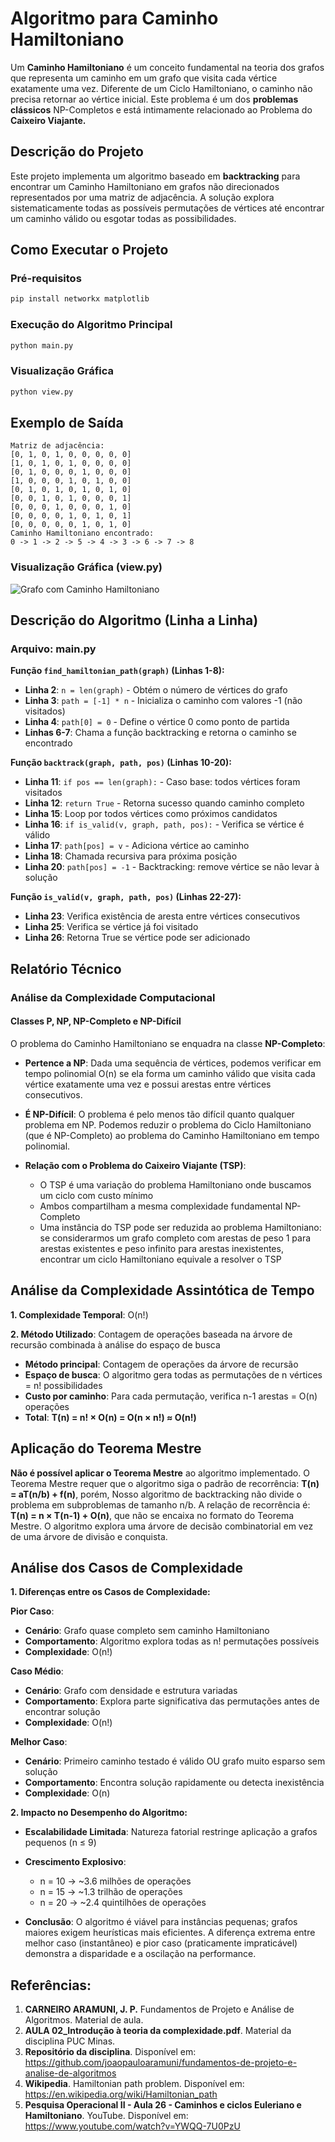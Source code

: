 
# Algoritmo para Caminho Hamiltoniano

Um **Caminho Hamiltoniano** é um conceito fundamental na teoria dos grafos que representa um caminho em um grafo que visita cada vértice exatamente uma vez. Diferente de um Ciclo Hamiltoniano, o caminho não precisa retornar ao vértice inicial. Este problema é um dos **problemas clássicos** NP-Completos e está intimamente relacionado ao Problema do **Caixeiro Viajante.**

## Descrição do Projeto

Este projeto implementa um algoritmo baseado em **backtracking** para encontrar um Caminho Hamiltoniano em grafos não direcionados representados por uma matriz de adjacência. A solução explora sistematicamente todas as possíveis permutações de vértices até encontrar um caminho válido ou esgotar todas as possibilidades.

## Como Executar o Projeto

### Pré-requisitos
```bash
pip install networkx matplotlib
```

### Execução do Algoritmo Principal
```bash
python main.py
```

### Visualização Gráfica
```bash
python view.py
```

## Exemplo de Saída
```
Matriz de adjacência:
[0, 1, 0, 1, 0, 0, 0, 0, 0]
[1, 0, 1, 0, 1, 0, 0, 0, 0]
[0, 1, 0, 0, 0, 1, 0, 0, 0]
[1, 0, 0, 0, 1, 0, 1, 0, 0]
[0, 1, 0, 1, 0, 1, 0, 1, 0]
[0, 0, 1, 0, 1, 0, 0, 0, 1]
[0, 0, 0, 1, 0, 0, 0, 1, 0]
[0, 0, 0, 0, 1, 0, 1, 0, 1]
[0, 0, 0, 0, 0, 1, 0, 1, 0]
Caminho Hamiltoniano encontrado:
0 -> 1 -> 2 -> 5 -> 4 -> 3 -> 6 -> 7 -> 8
```

### Visualização Gráfica (view.py)
![Grafo com Caminho Hamiltoniano](assets/caminho_hamiltoniano.png)

## Descrição do Algoritmo (Linha a Linha)

### Arquivo: main.py

**Função `find_hamiltonian_path(graph)` (Linhas 1-8):**
- **Linha 2**: `n = len(graph)` - Obtém o número de vértices do grafo
- **Linha 3**: `path = [-1] * n` - Inicializa o caminho com valores -1 (não visitados)
- **Linha 4**: `path[0] = 0` - Define o vértice 0 como ponto de partida
- **Linhas 6-7**: Chama a função backtracking e retorna o caminho se encontrado

**Função `backtrack(graph, path, pos)` (Linhas 10-20):**
- **Linha 11**: `if pos == len(graph):` - Caso base: todos vértices foram visitados
- **Linha 12**: `return True` - Retorna sucesso quando caminho completo
- **Linha 15**: Loop por todos vértices como próximos candidatos
- **Linha 16**: `if is_valid(v, graph, path, pos):` - Verifica se vértice é válido
- **Linha 17**: `path[pos] = v` - Adiciona vértice ao caminho
- **Linha 18**: Chamada recursiva para próxima posição
- **Linha 20**: `path[pos] = -1` - Backtracking: remove vértice se não levar à solução

**Função `is_valid(v, graph, path, pos)` (Linhas 22-27):**
- **Linha 23**: Verifica existência de aresta entre vértices consecutivos
- **Linha 25**: Verifica se vértice já foi visitado
- **Linha 26**: Retorna True se vértice pode ser adicionado

## Relatório Técnico

### Análise da Complexidade Computacional

#### Classes P, NP, NP-Completo e NP-Difícil

O problema do Caminho Hamiltoniano se enquadra na classe **NP-Completo**:

- **Pertence a NP**: Dada uma sequência de vértices, podemos verificar em tempo polinomial O(n) se ela forma um caminho válido que visita cada vértice exatamente uma vez e possui arestas entre vértices consecutivos.

- **É NP-Difícil**: O problema é pelo menos tão difícil quanto qualquer problema em NP. Podemos reduzir o problema do Ciclo Hamiltoniano (que é NP-Completo) ao problema do Caminho Hamiltoniano em tempo polinomial.

- **Relação com o Problema do Caixeiro Viajante (TSP)**: 
  - O TSP é uma variação do problema Hamiltoniano onde buscamos um ciclo com custo mínimo
  - Ambos compartilham a mesma complexidade fundamental NP-Completo
  - Uma instância do TSP pode ser reduzida ao problema Hamiltoniano: se considerarmos um grafo completo com arestas de peso 1 para arestas existentes e peso infinito para arestas inexistentes, encontrar um ciclo Hamiltoniano equivale a resolver o TSP

## Análise da Complexidade Assintótica de Tempo

**1. Complexidade Temporal**: O(n!)

**2. Método Utilizado**: Contagem de operações baseada na árvore de recursão combinada à análise do espaço de busca

- **Método principal**: Contagem de operações da árvore de recursão
- **Espaço de busca**: O algoritmo gera todas as permutações de n vértices = n! possibilidades
- **Custo por caminho**: Para cada permutação, verifica n-1 arestas = O(n) operações
- **Total**: **T(n) = n! × O(n) = O(n × n!) ≈ O(n!)** 

## Aplicação do Teorema Mestre

**Não é possível aplicar o Teorema Mestre** ao algoritmo implementado.
O Teorema Mestre requer que o algoritmo siga o padrão de recorrência: **T(n) = aT(n/b) + f(n)**, porém, Nosso algoritmo de backtracking não divide o problema em subproblemas de tamanho n/b. A relação de recorrência é: **T(n) = n × T(n-1) + O(n)**, que não se encaixa no formato do Teorema Mestre. O algoritmo explora uma árvore de decisão combinatorial em vez de uma árvore de divisão e conquista.

## Análise dos Casos de Complexidade

**1. Diferenças entre os Casos de Complexidade:**

**Pior Caso**:
- **Cenário**: Grafo quase completo sem caminho Hamiltoniano
- **Comportamento**: Algoritmo explora todas as n! permutações possíveis
- **Complexidade**: O(n!)

**Caso Médio**:
- **Cenário**: Grafo com densidade e estrutura variadas
- **Comportamento**: Explora parte significativa das permutações antes de encontrar solução
- **Complexidade**: O(n!)

**Melhor Caso**:
- **Cenário**: Primeiro caminho testado é válido OU grafo muito esparso sem solução
- **Comportamento**: Encontra solução rapidamente ou detecta inexistência
- **Complexidade**: O(n)

**2. Impacto no Desempenho do Algoritmo:**

- **Escalabilidade Limitada**: Natureza fatorial restringe aplicação a grafos pequenos (n ≤ 9)

- **Crescimento Explosivo**: 
  - n = 10 → ~3.6 milhões de operações
  - n = 15 → ~1.3 trilhão de operações  
  - n = 20 → ~2.4 quintilhões de operações

- **Conclusão**: O algoritmo é viável para instâncias pequenas; grafos maiores exigem heurísticas mais eficientes. A diferença extrema entre melhor caso (instantâneo) e pior caso (praticamente impraticável) demonstra a disparidade e a oscilação na performance.

## Referências:

1. **CARNEIRO ARAMUNI, J. P.** Fundamentos de Projeto e Análise de Algoritmos. Material de aula.
2. **AULA 02_Introdução à teoria da complexidade.pdf**. Material da disciplina PUC Minas.
3. **Repositório da disciplina**. Disponível em: https://github.com/joaopauloaramuni/fundamentos-de-projeto-e-analise-de-algoritmos
4. **Wikipedia**. Hamiltonian path problem. Disponível em: https://en.wikipedia.org/wiki/Hamiltonian_path
5. **Pesquisa Operacional II - Aula 26 - Caminhos e ciclos Euleriano e Hamiltoniano**. YouTube. Disponível em: https://www.youtube.com/watch?v=YWQQ-7U0PzU

